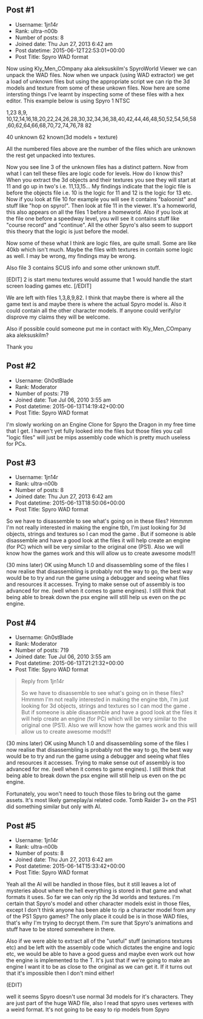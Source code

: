 ## Post #1
- Username: 1jn14r
- Rank: ultra-n00b
- Number of posts: 8
- Joined date: Thu Jun 27, 2013 6:42 am
- Post datetime: 2015-06-12T22:53:01+00:00
- Post Title: Spyro WAD format

Now using  Kly_Men_COmpany aka aleksuskilm's SpyroWorld Viewer we can unpack the WAD files. Now when we unpack (using WAD extractor) we get a load of unknown files but using the appropriate script we can rip the 3d models and texture from some of these unkown files. Now here are some intersting things I've learnt by inspecting some of these files with a hex editor. This example below is using Spyro 1 NTSC

1,23
8,9,
10,12,14,16,18,20,22,24,26,28,30,32,34,36,38,40,42,44,46,48,50,52,54,56,58,60,62,64,66,68,70,72,74,76,78
82

40 unknown
62 known(3d models + texture)

All the numbered files above are the number of the files which are unknown the rest get unpacked into textures.

Now you see line 3 of the unknown files has a distinct pattern. Now from what I can tell these files are logic code for levels. How do I know this? When you extract the 3d objects and their textures you see they will start at 11 and go up in two's i.e. 11,13,15... My findings indicate that the logic file is before the objects file i.e. 10 is the logic for 11 and 12 is the logic for 13 etc. Now if you look at file 10 for example you will see it contains "baloonist" and stuff like "hop on spyro!". Then look at file 11 in the viewer. It's a homeworld, this also appears on all the files 1 before a homeworld. Also if you look at the file one before a speedway level, you will see it contains stuff like "course record" and "continue". All the other Spyro's also seem to support this theory that the logic is just before the model.

Now some of these what I think are logic files, are quite small. Some are like 40kb which isn't much. Maybe the files with textures in contain some logic as well. I may be wrong, my findings may be wrong.

Also file 3 contains SCUS info and some other unknown stuff.

[EDIT]
2 is start menu textures
would assume that 1 would handle the start screen loading games etc.
[/EDIT]

We are left with files 1,3,8,9,82. I think that maybe there is where all the game text is and maybe there is where the actual Spyro model is. Also it could contain all the other character models. If anyone could verify/or disprove my claims they will be welcome.

Also if possible could someone put me in contact with Kly_Men_COmpany aka aleksuskilm?

Thank you
## Post #2
- Username: Gh0stBlade
- Rank: Moderator
- Number of posts: 719
- Joined date: Tue Jul 06, 2010 3:55 am
- Post datetime: 2015-06-13T14:19:42+00:00
- Post Title: Spyro WAD format

I'm slowly working on an Engine Clone for Spyro the Dragon in my free time that I get. I haven't yet fully looked into the files but those files you call "logic files" will just be mips assembly code which is pretty much useless for PCs.
## Post #3
- Username: 1jn14r
- Rank: ultra-n00b
- Number of posts: 8
- Joined date: Thu Jun 27, 2013 6:42 am
- Post datetime: 2015-06-13T18:50:06+00:00
- Post Title: Spyro WAD format

So we have to disassemble to see what's going on in these files? Hmmmm I'm not really interested in making the engine tbh, I'm just looking for 3d objects, strings and textures so I can mod the game    . But if someone is able disassemble and have a good look at the files it will help create an engine (for PC) which will be very similar to the original one (PS1). Also we will know how the games work and this will allow us to create awesome mods!!!  

(30 mins later) OK using Munch 1.0 and disassembling some of the files I now realise that disassembling is probably not the way to go, the best way would be to try and run the game using a debugger and seeing what files and resources it accesses. Trying to make sense out of assembly is too advanced for me. (well when it comes to game engines). I still think that being able to break down the psx engine will still help us even on the pc engine.
## Post #4
- Username: Gh0stBlade
- Rank: Moderator
- Number of posts: 719
- Joined date: Tue Jul 06, 2010 3:55 am
- Post datetime: 2015-06-13T21:21:32+00:00
- Post Title: Spyro WAD format

> Reply from 1jn14r
>
> So we have to disassemble to see what's going on in these files? Hmmmm I'm not really interested in making the engine tbh, I'm just looking for 3d objects, strings and textures so I can mod the game    . But if someone is able disassemble and have a good look at the files it will help create an engine (for PC) which will be very similar to the original one (PS1). Also we will know how the games work and this will allow us to create awesome mods!!!  

(30 mins later) OK using Munch 1.0 and disassembling some of the files I now realise that disassembling is probably not the way to go, the best way would be to try and run the game using a debugger and seeing what files and resources it accesses. Trying to make sense out of assembly is too advanced for me. (well when it comes to game engines). I still think that being able to break down the psx engine will still help us even on the pc engine.

Fortunately, you won't need to touch those files to bring out the game assets. It's most likely gameplay/ai related code. Tomb Raider 3+ on the PS1 did something similar but only with AI.
## Post #5
- Username: 1jn14r
- Rank: ultra-n00b
- Number of posts: 8
- Joined date: Thu Jun 27, 2013 6:42 am
- Post datetime: 2015-06-14T15:33:42+00:00
- Post Title: Spyro WAD format

Yeah all the AI will be handled in those files, but it still leaves a lot of mysteries about where the hell everything is stored in that game and what formats it uses. So far we can only rip the 3d worlds and textures. I'm certain that Spyro's model and other character models exist in those files, except I don't think anyone has been able to rip a character model from any of the PS1 Spyro games? The only place it could be is in those WAD files, that's why I'm trying to decrypt them. I'm sure that Spyro's animations and stuff have to be stored somewhere in there.

Also if we were able to extract all of the "useful" stuff (animations textures etc) and be left with the assembly code which dictates the engine and logic etc, we would be able to have a good guess and maybe even work out how the engine is implemented to the T. It's just that if we're going to make an engine I want it to be as close to the original as we can get it. If it turns out that it's impossible then I don't mind either!

(EDIT)

well it seems Spyro doesn't use normal 3d models for it's characters. They are just part of the huge WAD file, also I read that spyro uses vertexes with a weird format. It's not going to be easy to rip models from Spyro
